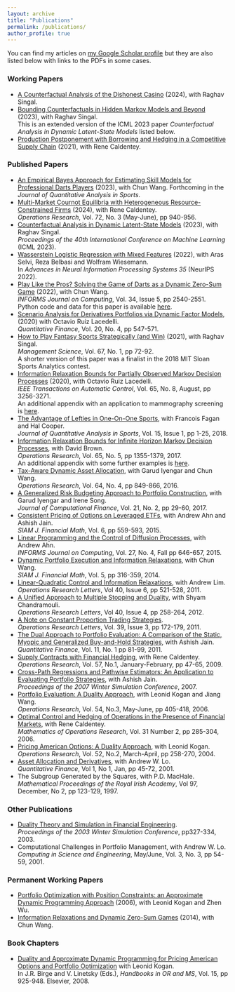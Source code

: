 ```yaml
---
layout: archive
title: "Publications"
permalink: /publications/
author_profile: true
---
```


<!---
{% if author.googlescholar %}
  You can find my articles on <u><a href="{{author.googlescholar}}">my Google Scholar profile</a></u>. 
{% endif %}

{% include base_path %}

{% for post in site.publications reversed %}
  {% include archive-single.html %}
{% endfor %} 
--->

You can find my articles on [my Google Scholar profile](https://scholar.google.com/citations?user=cSXJYiUAAAAJ&hl=en) but they are also listed below with links to the PDFs in some cases.
### Working Papers
* [A Counterfactual Analysis of the Dishonest Casino](http://arxiv.org/abs/2405.15120) (2024), with Raghav Singal.  
* [Bounding Counterfactuals in Hidden Markov Models and Beyond](https://ssrn.com/abstract=4529724) (2023), with Raghav Singal.  
  This is an extended version of the ICML 2023 paper _Counterfactual Analysis in Dynamic Latent-State Models_ listed below.
* [Production Postponement with Borrowing and Hedging in a Competitive Supply Chain](https://martin-haugh.github.io/files/Research/On_the_Value_of_Production_Postponement_in_Financially_Constrained_Supply_Chains.pdf) (2021), with Rene Caldentey.

### Published Papers
* [An Empirical Bayes Approach for Estimating Skill Models for Professional Darts Players](https://arxiv.org/abs/2302.10750) (2023), with Chun Wang.
  Forthcoming in the _Journal of Quantitative Analysis in Sports_.
* [Multi-Market Cournot Equilibria with Heterogeneous Resource-Constrained Firms](https://martin-haugh.github.io/files/Research/Cournot-Asymmetric_Final.pdf) (2024), with Rene Caldentey.  
 _Operations Research_, Vol. 72, No. 3 (May-June), pp 940-956.
* [Counterfactual Analysis in Dynamic Latent-State Models](http://arxiv.org/abs/2205.13832) (2023), with Raghav Singal.   
 _Proceedings of the 40th International Conference on Machine Learning_ (ICML 2023).
* [Wasserstein Logistic Regression with Mixed Features](http://arxiv.org/abs/2205.13501) (2022), with Aras Selvi, Reza Belbasi and Wolfram Wiesemann.  
In _Advances in Neural Information Processing Systems 35_ (NeurIPS 2022).
* [Play Like the Pros? Solving the Game of Darts as a Dynamic Zero-Sum Game](https://arxiv.org/pdf/2011.11031.pdf) (2022), with Chun Wang.  
  _INFORMS Journal on Computing_, Vol. 34, Issue 5, pp 2540-2551.  
  Python code and data for this paper is available [here](https://www.dropbox.com/sh/ayzkh0njs2zzuho/AACCSR1_FzB8m6Mj-_Ha7G8Aa?dl=0).
* [Scenario Analysis for Derivatives Portfolios via Dynamic Factor Models](https://papers.ssrn.com/sol3/papers.cfm?abstract_id=3424127), (2020) with Octavio Ruiz Lacedelli.  
_Quantitative Finance_, Vol. 20, No. 4, pp 547-571.
* [How to Play Fantasy Sports Strategically (and Win)](https://papers.ssrn.com/sol3/papers.cfm?abstract_id=3393127) (2021), with Raghav Singal.  
 _Management Science_, Vol. 67, No. 1, pp 72-92.  
A shorter version of this paper was a finalist in the 2018 MIT Sloan Sports Analytics contest.
* [Information Relaxation Bounds for Partially Observed Markov Decision Processes](https://martin-haugh.github.io/files/Research/POMDP_IR_March_2019.pdf) (2020), with Octavio Ruiz Lacedelli.  
_IEEE Transactions on Automatic Control_, Vol. 65, No. 8, August, pp 3256-3271.  
An additional appendix with an application to mammography screening is [here](https://martin-haugh.github.io/files/Research/POMDP_Mammography_ForWebsite.pdf).
* [The Advantage of Lefties in One-On-One Sports](https://www.degruyter.com/view/j/jqas.2019.15.issue-1/jqas-2017-0076/jqas-2017-0076.xml), with Francois Fagan and Hal Cooper.  
  _Journal of Quantitative Analysis in Sports_, Vol. 15, Issue 1, pp 1-25, 2018.
* [Information Relaxation Bounds for Infinite Horizon Markov Decision Processes](https://martin-haugh.github.io/files/Research/InfoRelaxation_OR.pdf), with David Brown.  
_Operations Research_, Vol. 65, No. 5, pp 1355-1379, 2017.  
An additional appendix with some further examples is [here](https://martin-haugh.github.io/files/Research/Infinite_Horizon_Online_Appendix.pdf).
* [Tax-Aware Dynamic Asset Allocation](https://martin-haugh.github.io/files/Research/OR_TaxAssetAllocation_Published.pdf), with Garud Iyengar and Chun Wang.  
_Operations Research_, Vol. 64, No. 4, pp 849-866, 2016.
* [A Generalized Risk Budgeting Approach to Portfolio Construction](https://martin-haugh.github.io/files/Research/A_generalized_risk_budgeting_approach.pdf), with Garud Iyengar and Irene Song.  
_Journal of Computational Finance_, Vol. 21, No. 2, pp 29-60, 2017.
* [Consistent Pricing of Options on Leveraged ETFs](https://epubs.siam.org/doi/pdf/10.1137/151003933), with Andrew Ahn and Ashish Jain.  
_SIAM J. Financial Math_, Vol. 6, pp 559-593, 2015.
* [Linear Programming and the Control of Diffusion Processes](https://martin-haugh.github.io/files/Research/LP_HJB_Duality.pdf), with Andrew Ahn.  
_INFORMS Journal on Computing_, Vol. 27, No. 4, Fall pp 646-657, 2015.
* [Dynamic Portfolio Execution and Information Relaxations](https://martin-haugh.github.io/files/Research/PublishedPortfolioExecution.pdf), with Chun Wang.  
_SIAM J. Financial Math_, Vol. 5, pp 316-359, 2014.
* [Linear-Quadratic Control and Information Relaxations](https://martin-haugh.github.io/files/Research/LQ_Control_Duality.pdf), with Andrew Lim.  
_Operations Research Letters_, Vol 40, Issue 6, pp 521-528, 2011.
* [A Unified Approach to Multiple Stopping and Duality](https://www.sciencedirect.com/science/article/pii/S0167637712000442), with Shyam Chandramouli.  
_Operations Research Letters_, Vol 40, Issue 4, pp 258-264, 2012.
* [A Note on  Constant Proportion Trading Strategies](https://www.sciencedirect.com/science/article/pii/S0167637711000320).  
_Operations Research Letters_, Vol. 39, Issue 3, pp 172-179, 2011.
* [The Dual Approach to Portfolio Evaluation: A Comparison of the Static, Myopic and Generalized Buy-and-Hold Strategies](https://www.tandfonline.com/doi/full/10.1080/14697681003712870), with Ashish Jain.  
_Quantitative Finance_, Vol. 11, No. 1 pp 81-99, 2011.
* [Supply Contracts with Financial Hedging](https://pubsonline.informs.org/doi/abs/10.1287/opre.1080.0521), with Rene Caldentey.  
_Operations Research_, Vol. 57, No.1, January-February, pp 47-65, 2009.
* [Cross-Path Regressions and Pathwise Estimators: An Application to Evaluating Portfolio Strategies](https://martin-haugh.github.io/files/Research/wsc07paperDuality_HaughJain.pdf), with Ashish Jain.  
_Proceedings of the 2007 Winter Simulation Conference_, 2007.
* [Portfolio Evaluation: A Duality Approach](https://martin-haugh.github.io/files/Research/HaughKoganWang06.pdf), with Leonid Kogan and Jiang Wang.  
_Operations Research_, Vol. 54, No.3, May-June, pp 405-418, 2006.
* [Optimal Control and Hedging of Operations in the Presence of Financial Markets](https://martin-haugh.github.io/files/Research/moor.1050.0179.pdf), with Rene Caldentey.  
_Mathematics of Operations Research_, Vol. 31 Number 2, pp 285-304, 2006.
* [Pricing American Options: A Duality Approach](https://pubsonline.informs.org/doi/abs/10.1287/opre.1030.0070), with Leonid Kogan.  
_Operations Research_, Vol. 52, No.2, March-April, pp 258-270, 2004.
* [Asset Allocation and Derivatives](https://martin-haugh.github.io/files/Research/AAandDeriv.pdf), with Andrew W. Lo.  
_Quantitative Finance_, Vol 1, No 1, Jan, pp 45-72, 2001.
* The Subgroup Generated by the Squares, with P.D. MacHale.  
_Mathematical Proceedings of the Royal Irish Academy_, Vol 97, December, No 2, pp 123-129, 1997.

### Other Publications
* [Duality Theory and Simulation in Financial Engineering](https://martin-haugh.github.io/files/Research/wsc03.pdf).  
_Proceedings of the 2003 Winter Simulation Conference_, pp327-334, 2003.
* Computational Challenges in Portfolio Management, with Andrew W. Lo.  
_Computing in Science and Engineering_, May/June, Vol. 3, No. 3, pp 54-59, 2001.

### Permanent  Working Papers
* [Portfolio Optimization with Position Constraints: an Approximate Dynamic Programming Approach](https://martin-haugh.github.io/files/Research/ADP_Dual_Oct06.pdf) (2006), with Leonid Kogan and Zhen Wu.
* [Information Relaxations and Dynamic Zero-Sum Games](https://arxiv.org/pdf/1405.4347.pdf) (2014), with Chun Wang.

### Book Chapters
* [Duality and Approximate Dynamic Programming for Pricing American Options and Portfolio Optimization](https://martin-haugh.github.io/files/Research/Chap22.pdf) with Leonid Kogan.  
In J.R. Birge and V. Linetsky (Eds.), _Handbooks in OR and MS_, Vol. 15, pp 925-948. Elsevier, 2008.
